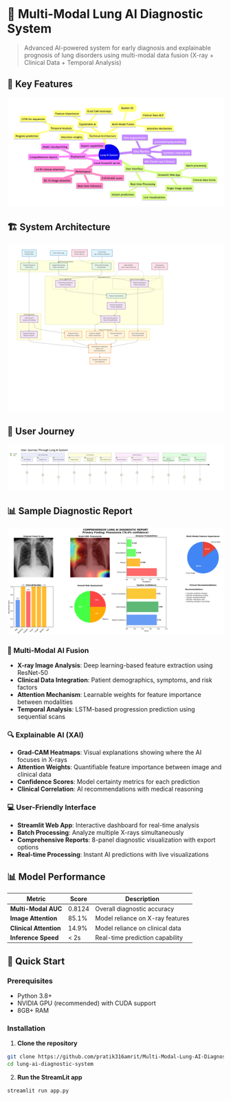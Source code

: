 # 🏥 Multi-Modal Lung AI Diagnostic System


> Advanced AI-powered system for early diagnosis and explainable prognosis of lung disorders using multi-modal data fusion (X-ray + Clinical Data + Temporal Analysis)

## 🌟 Key Features

![Key Features Summary](Images/Key%20Features%20Summary.png)

## 🏗️ System Architecture

![System Architecture Overview](Images/System%20Architecture%20Overview.png)

## 👤 User Journey

![User Journey Flow](Images/User%20Journey%20Flow.png)

## 📊 Sample Diagnostic Report

![Comprehensive Diagnostic Report](Images/comprehensive_report_00000584_000%20(1).png)

### 🎯 Multi-Modal AI Fusion
- **X-ray Image Analysis**: Deep learning-based feature extraction using ResNet-50
- **Clinical Data Integration**: Patient demographics, symptoms, and risk factors
- **Attention Mechanism**: Learnable weights for feature importance between modalities
- **Temporal Analysis**: LSTM-based progression prediction using sequential scans

### 🔍 Explainable AI (XAI)
- **Grad-CAM Heatmaps**: Visual explanations showing where the AI focuses in X-rays
- **Attention Weights**: Quantifiable feature importance between image and clinical data
- **Confidence Scores**: Model certainty metrics for each prediction
- **Clinical Correlation**: AI recommendations with medical reasoning

### 💻 User-Friendly Interface
- **Streamlit Web App**: Interactive dashboard for real-time analysis
- **Batch Processing**: Analyze multiple X-rays simultaneously
- **Comprehensive Reports**: 8-panel diagnostic visualization with export options
- **Real-time Processing**: Instant AI predictions with live visualizations

## 📊 Model Performance

| Metric | Score | Description |
|--------|-------|-------------|
| **Multi-Modal AUC** | 0.8124 | Overall diagnostic accuracy |
| **Image Attention** | 85.1% | Model reliance on X-ray features |
| **Clinical Attention** | 14.9% | Model reliance on clinical data |
| **Inference Speed** | < 2s | Real-time prediction capability |

## 🚀 Quick Start

### Prerequisites
- Python 3.8+
- NVIDIA GPU (recommended) with CUDA support
- 8GB+ RAM

### Installation

1. **Clone the repository**
```bash
git clone https://github.com/pratik316amrit/Multi-Modal-Lung-AI-Diagnostic-System/
cd lung-ai-diagnostic-system
```

2. **Run the StreamLit app**
```bash
streamlit run app.py
```
